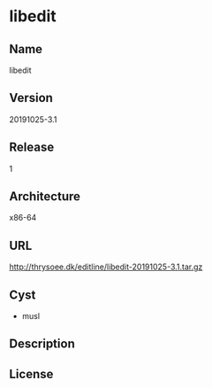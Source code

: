 # libedit

## Name
libedit

## Version
20191025-3.1

## Release
1

## Architecture
x86-64

## URL
http://thrysoee.dk/editline/libedit-20191025-3.1.tar.gz

## Cyst
* musl

## Description

## License

